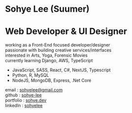 Sohye Lee (Suumer)  
======================================  
Web Developer & UI Designer  
======================================  
    
working as a Front-End focused developer/designer   
passionate with building creative services/interfaces  
interested in Arts, Yoga, Forensic Movies   
currently learning Django, AWS, TypeScript 
      
- JavaScript, SASS, React, C#, NextJS, Typescript     
- Python, R, MySQL   
- NodeJS, MongoDB, Express, .Net Core   
    
email : [sohyelee@gmail.com](sohyelee@gmail.com)   
github : [sohye-lee](https://github.com/sohye-lee)   
portfolio : [sohye.dev](https://sohye.dev)  
linkedIn : [sohyelee](https://linkedin.com/in/sohyelee)   

